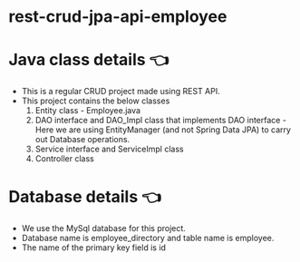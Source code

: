 # rest-crud-jpa-api-employee

# Java class details 👈
* This is a regular CRUD project made using REST API.
* This project contains the below classes
    1. Entity class - Employee.java
    2. DAO interface and DAO_Impl class that implements DAO interface - Here we are using EntityManager (and not Spring Data JPA) to carry out Database operations.
    3. Service interface and ServiceImpl class
    4. Controller class
 
# Database details 👈
* We use the MySql database for this project.
* Database name is employee_directory and table name is employee.
* The name of the primary key field is id
